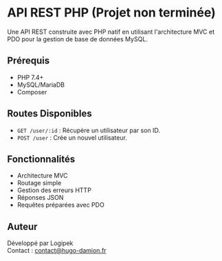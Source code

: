 # API REST PHP (Projet non terminée)

Une API REST construite avec PHP natif en utilisant l'architecture MVC et PDO pour la gestion de base de données MySQL.

## Prérequis

- PHP 7.4+
- MySQL/MariaDB
- Composer

## Routes Disponibles

- `GET /user/:id` : Récupère un utilisateur par son ID.
- `POST /user` : Crée un nouvel utilisateur.

## Fonctionnalités

- Architecture MVC
- Routage simple
- Gestion des erreurs HTTP
- Réponses JSON
- Requêtes préparées avec PDO

## Auteur

Développé par Logipek  
Contact : contact@hugo-damion.fr
